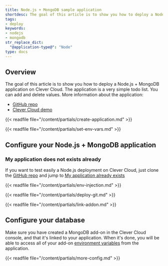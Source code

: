 ```yaml
---
title: Node.js + MongoDB sample application
shortdesc: The goal of this article is to show you how to deploy a Node.js + MongoDB application on Clever Cloud.
tags:
- deploy
keywords:
- nodejs
- mongodb
str_replace_dict:
  "@application-type@": "Node"
type: docs
---
```


## Overview

The goal of this article is to show you how to deploy a Node.js + MongoDB application on Clever Cloud.
The application is a very simple todo list. You can add and delete values. More information about the application:

*  [GitHub repo](https://GitHub.com/CleverCloud/demo-nodejs-mongodb-rest)
*  [Clever Cloud demo](https://nodejs-demo.cleverapps.io/)

{{< readfile file="/content/partials/create-application.md" >}}

{{< readfile file="/content/partials/set-env-vars.md" >}}

## Configure your Node.js + MongoDB application
### My application does not exists already

If you want to test easily a Node.js deployment on Clever Cloud, just clone the [GitHub repo](https://GitHub.com/CleverCloud/demo-nodejs-mongodb-rest) and jump to [My application already exists](#my-application-already-exists)

{{< readfile file="/content/partials/env-injection.md" >}}

{{< readfile file="/content/partials/deploy-git.md" >}}

{{< readfile file="/content/partials/link-addon.md" >}}

## Configure your database

Make sure you have created a MongoDB add-on in the Clever Cloud console, and that it's linked to your application. When it's done, you will be able to access all of your add-on [environment variables](#setting-up-environment-variables-on-clever-cloud) from the application.

{{< readfile file="/content/partials/more-config.md" >}}
